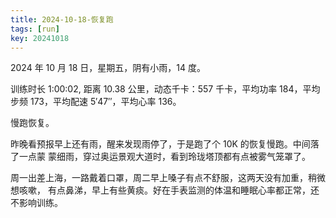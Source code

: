 ```yaml
---
title: 2024-10-18-恢复跑
tags: [run]
key: 20241018
---
```


2024 年 10 月 18 日，星期五，阴有小雨，14 度。

训练时长 1:00:02, 距离 10.38 公里，动态千卡：557 千卡，平均功率 184，平均步频 173，平均配速 5&prime;47&prime;&prime;，平均心率 136。

慢跑恢复。

<!--more-->

昨晚看预报早上还有雨，醒来发现雨停了，于是跑了个 10K 的恢复慢跑。中间落了一点蒙
蒙细雨，穿过奥运景观大道时，看到玲珑塔顶都有点被雾气笼罩了。

周一出差上海，一路戴着口罩，周二早上嗓子有点不舒服，这两天没有加重，稍微想咳嗽，
有点鼻涕，早上有些黄痰。好在手表监测的体温和睡眠心率都正常，还不影响训练。

<div class="strava-embed-placeholder" data-embed-type="activity" data-embed-id="12681003539" data-style="standard" data-from-embed="false"></div><script src="https://strava-embeds.com/embed.js"></script>
